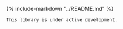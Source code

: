 {%
  include-markdown "../README.md"
%}

```{warning}
This library is under active development.
```
